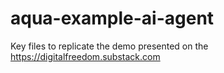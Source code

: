 # aqua-example-ai-agent
Key files to replicate the demo presented on the https://digitalfreedom.substack.com
